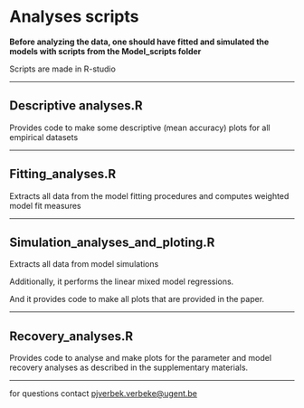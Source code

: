 # Analyses scripts

**Before analyzing the data, one should have fitted and simulated the models with scripts from the Model_scripts folder**

Scripts are made in R-studio

---
## Descriptive analyses.R

Provides code to make some descriptive (mean accuracy) plots for all empirical datasets
___

## Fitting_analyses.R

Extracts all data from the model fitting procedures and computes weighted model fit measures

___

## Simulation_analyses_and_ploting.R

Extracts all data from model simulations

Additionally, it performs the linear mixed model regressions. 

And it provides code to make all plots that are provided in the paper.
___

## Recovery_analyses.R

Provides code to analyse and make plots for the parameter and model recovery analyses as described in the supplementary materials. 
___

for questions contact pjverbek.verbeke@ugent.be 
